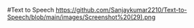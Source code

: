 #Text to Speech
https://github.com/Sanjaykumar2210/Text-to-Speech/blob/main/images/Screenshot%20(29).png
